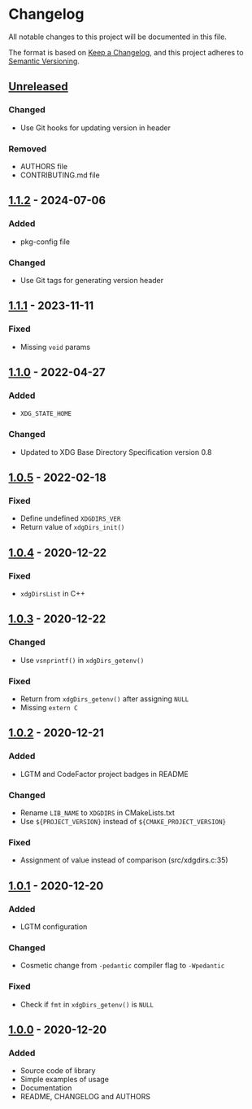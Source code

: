 Changelog
=========

All notable changes to this project will be documented in this file.

The format is based on [Keep a Changelog](https://keepachangelog.com/en/1.0.0/),
and this project adheres to [Semantic Versioning](https://semver.org/spec/v2.0.0.html).

## [Unreleased]
### Changed

- Use Git hooks for updating version in header

### Removed

- AUTHORS file
- CONTRIBUTING.md file

## [1.1.2] - 2024-07-06
### Added

- pkg-config file

### Changed

- Use Git tags for generating version header

## [1.1.1] - 2023-11-11
### Fixed

- Missing `void` params

## [1.1.0] - 2022-04-27
### Added

- `XDG_STATE_HOME`

### Changed

- Updated to XDG Base Directory Specification version 0.8

## [1.0.5] - 2022-02-18
### Fixed

- Define undefined `XDGDIRS_VER`
- Return value of `xdgDirs_init()`

## [1.0.4] - 2020-12-22
### Fixed

- `xdgDirsList` in C++

## [1.0.3] - 2020-12-22
### Changed

- Use `vsnprintf()` in `xdgDirs_getenv()`

### Fixed

- Return from `xdgDirs_getenv()` after assigning `NULL`
- Missing `extern C`

## [1.0.2] - 2020-12-21
### Added

- LGTM and CodeFactor project badges in README

### Changed

- Rename `LIB_NAME` to `XDGDIRS` in CMakeLists.txt
- Use `${PROJECT_VERSION}` instead of `${CMAKE_PROJECT_VERSION}`

### Fixed

- Assignment of value instead of comparison (src/xdgdirs.c:35)

## [1.0.1] - 2020-12-20
### Added

- LGTM configuration

### Changed

- Cosmetic change from `-pedantic` compiler flag to `-Wpedantic`

### Fixed

- Check if `fmt` in `xdgDirs_getenv()` is `NULL`

## [1.0.0] - 2020-12-20
### Added

- Source code of library
- Simple examples of usage
- Documentation
- README, CHANGELOG and AUTHORS

##
[unreleased]: https://github.com/Jorengarenar/libXDGdirs/compare/v1.1.2...HEAD
[1.1.2]: https://github.com/Jorengarenar/libXDGdirs/compare/v1.1.1...v1.1.2
[1.1.1]: https://github.com/Jorengarenar/libXDGdirs/compare/v1.1.0...v1.1.1
[1.1.0]: https://github.com/Jorengarenar/libXDGdirs/compare/v1.0.5...v1.1.0
[1.0.5]: https://github.com/Jorengarenar/libXDGdirs/compare/v1.0.4...v1.0.5
[1.0.4]: https://github.com/Jorengarenar/libXDGdirs/compare/v1.0.3...v1.0.4
[1.0.3]: https://github.com/Jorengarenar/libXDGdirs/compare/v1.0.2...v1.0.3
[1.0.2]: https://github.com/Jorengarenar/libXDGdirs/compare/v1.0.1...v1.0.2
[1.0.1]: https://github.com/Jorengarenar/libXDGdirs/compare/v1.0.0...v1.0.1
[1.0.0]: https://github.com/Jorengarenar/libXDGdirs/releases/tag/v1.0.0
